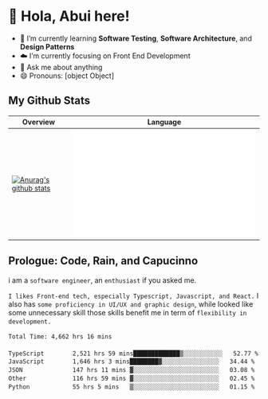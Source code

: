 # 👋 Hola, Abui here!

- 🌱 I’m currently learning **Software Testing**, **Software Architecture**, and **Design Patterns**
- ☁️ I’m currently focusing on Front End Development
- 💬 Ask me about anything
- 😄 Pronouns: [object Object]

## My Github Stats

| Overview | Language |
| --- | --- |
|[![Anurag's github stats](https://github-readme-stats.vercel.app/api?username=abui-am&count_private=true)](https://github.com/anuraghazra/github-readme-stats)|![Language](https://raw.githubusercontent.com/abui-am/stats/c6455f656dfce7acd3951e5ec5b25d72af0b2ee3/generated/languages.svg)|

## Prologue: Code, Rain, and Capucinno
i am a `software engineer`, an `enthusiast` if you asked me. 

`I likes Front-end tech, especially Typescript, Javascript, and React.` I also has `some proficiency in UI/UX and graphic design`, while looked like some unnecessary skill those skills benefit me in term of `flexibility in development.`


<!--START_SECTION:waka-->

```txt
Total Time: 4,662 hrs 16 mins

TypeScript        2,521 hrs 59 mins█████████████▒░░░░░░░░░░░   52.77 %
JavaScript        1,646 hrs 3 mins████████▓░░░░░░░░░░░░░░░░   34.44 %
JSON              147 hrs 11 mins ▓░░░░░░░░░░░░░░░░░░░░░░░░   03.08 %
Other             116 hrs 59 mins ▓░░░░░░░░░░░░░░░░░░░░░░░░   02.45 %
Python            55 hrs 5 mins   ▒░░░░░░░░░░░░░░░░░░░░░░░░   01.15 %
```

<!--END_SECTION:waka-->
